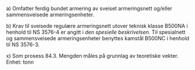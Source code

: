 a) Omfatter ferdig bundet armering av sveiset armeringsnett og/eller sammensveisede armeringsenheter.

b) Krav til sveisede regulære armeringsnett utover teknisk klasse B500NA i henhold til NS 3576-4 er angitt i *den spesielle beskrivelsen*. Til spesialnett og sammensveisede armeringsenheter benyttes kamstål B500NC i henhold til NS 3576-3.

x) Som prosess 84.3. Mengden måles på grunnlag av teoretiske vekter. Enhet: tonn

